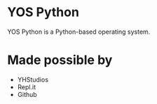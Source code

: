 # YOS Python
YOS Python is a Python-based operating system.

# Made possible by
- YHStudios
- Repl.it
- Github
